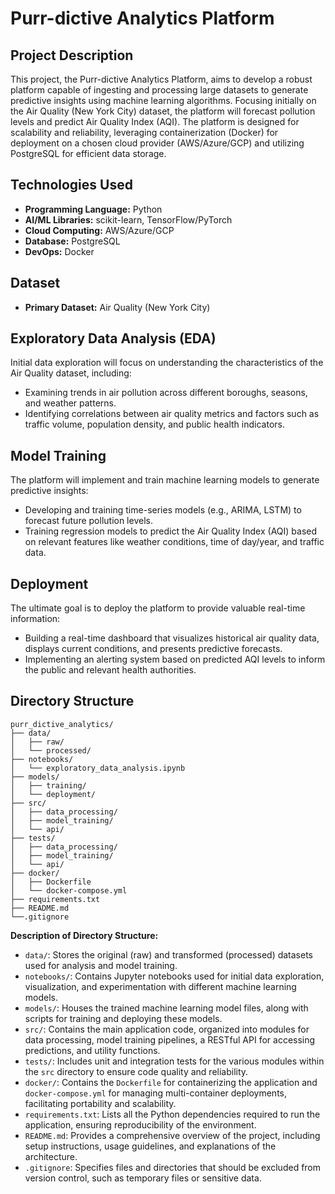 # Purr-dictive Analytics Platform

## Project Description

This project, the Purr-dictive Analytics Platform, aims to develop a robust platform capable of ingesting and processing large datasets to generate predictive insights using machine learning algorithms. Focusing initially on the Air Quality (New York City) dataset, the platform will forecast pollution levels and predict Air Quality Index (AQI). The platform is designed for scalability and reliability, leveraging containerization (Docker) for deployment on a chosen cloud provider (AWS/Azure/GCP) and utilizing PostgreSQL for efficient data storage.

## Technologies Used

* **Programming Language:** Python
* **AI/ML Libraries:** scikit-learn, TensorFlow/PyTorch
* **Cloud Computing:** AWS/Azure/GCP
* **Database:** PostgreSQL
* **DevOps:** Docker

## Dataset

* **Primary Dataset:** Air Quality (New York City)

## Exploratory Data Analysis (EDA)

Initial data exploration will focus on understanding the characteristics of the Air Quality dataset, including:

* Examining trends in air pollution across different boroughs, seasons, and weather patterns.
* Identifying correlations between air quality metrics and factors such as traffic volume, population density, and public health indicators.

## Model Training

The platform will implement and train machine learning models to generate predictive insights:

* Developing and training time-series models (e.g., ARIMA, LSTM) to forecast future pollution levels.
* Training regression models to predict the Air Quality Index (AQI) based on relevant features like weather conditions, time of day/year, and traffic data.

## Deployment

The ultimate goal is to deploy the platform to provide valuable real-time information:

* Building a real-time dashboard that visualizes historical air quality data, displays current conditions, and presents predictive forecasts.
* Implementing an alerting system based on predicted AQI levels to inform the public and relevant health authorities.

## Directory Structure

```
purr_dictive_analytics/
├── data/
│   ├── raw/
│   └── processed/
├── notebooks/
│   └── exploratory_data_analysis.ipynb
├── models/
│   ├── training/
│   └── deployment/
├── src/
│   ├── data_processing/
│   ├── model_training/
│   └── api/
├── tests/
│   ├── data_processing/
│   ├── model_training/
│   └── api/
├── docker/
│   ├── Dockerfile
│   └── docker-compose.yml
├── requirements.txt
├── README.md
└──.gitignore
```

**Description of Directory Structure:**

* `data/`: Stores the original (raw) and transformed (processed) datasets used for analysis and model training.
* `notebooks/`: Contains Jupyter notebooks used for initial data exploration, visualization, and experimentation with different machine learning models.
* `models/`: Houses the trained machine learning model files, along with scripts for training and deploying these models.
* `src/`: Contains the main application code, organized into modules for data processing, model training pipelines, a RESTful API for accessing predictions, and utility functions.
* `tests/`: Includes unit and integration tests for the various modules within the `src` directory to ensure code quality and reliability.
* `docker/`: Contains the `Dockerfile` for containerizing the application and `docker-compose.yml` for managing multi-container deployments, facilitating portability and scalability.
* `requirements.txt`: Lists all the Python dependencies required to run the application, ensuring reproducibility of the environment.
* `README.md`: Provides a comprehensive overview of the project, including setup instructions, usage guidelines, and explanations of the architecture.
* `.gitignore`: Specifies files and directories that should be excluded from version control, such as temporary files or sensitive data.
